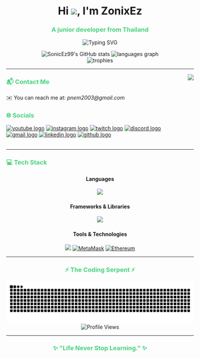 <h1 align="center">Hi <img src="https://user-images.githubusercontent.com/18350557/176309783-0785949b-9127-417c-8b55-ab5a4333674e.gif"/>, I'm ZonixEz</h1>
<h3 align="center"><span style="color:#47d37c">A junior developer from Thailand</span></h3>

<div align="center">
  
  ![Typing SVG](https://readme-typing-svg.herokuapp.com?font=JetBrains+Mono&color=%2347d37c&size=30&center=true&vCenter=true&width=600&height=100&lines=Passionate+Developer;Web+%26+App+Creator;Blockchain+Enthusiast;Always+Learning)
  
</div>

<div align="center">
  <img src="https://github-readme-stats.vercel.app/api?username=SonicEz99&hide_title=false&hide_rank=false&show_icons=true&include_all_commits=true&count_private=true&disable_animations=false&theme=dark&title_color=47d37c&icon_color=47d37c&text_color=ffffff&bg_color=0D1117&locale=en&hide_border=true" alt="SonicEz99's GitHub stats" height="165" />

  <img src="https://github-readme-stats.vercel.app/api/top-langs?username=SonicEz99&locale=en&hide_title=false&layout=compact&card_width=320&langs_count=6&theme=dark&title_color=47d37c&text_color=ffffff&bg_color=0D1117&hide_border=true" height="165" alt="languages graph" />
</div>

<div align="center">
  <img src="https://github-profile-trophy.vercel.app/?username=SonicEz99&theme=darkhub&no-frame=true&no-bg=false&margin-w=15&margin-h=15&column=7" alt="trophies" />
</div>

---

<img align="right" height="150" src="https://media.tenor.com/ZJ87GfH6CDgAAAAm/dance-dog.webp" />

### <span style="color:#47d37c">📬 Contact Me</span>

<div align="left">
  <p>✉️ You can reach me at: <i>pnem2003@gmail.com</i></p>
</div>

### <span style="color:#47d37c">🌐 Socials</span>

<div align="left">
  <a href="#"><img src="https://img.shields.io/static/v1?message=Youtube&logo=youtube&label=&color=0A0A0A&logoColor=%2347d37c&labelColor=&style=for-the-badge" height="35" alt="youtube logo" /></a>
  <a href="#"><img src="https://img.shields.io/static/v1?message=Instagram&logo=instagram&label=&color=0A0A0A&logoColor=%2347d37c&labelColor=&style=for-the-badge" height="35" alt="instagram logo" /></a>
  <a href="#"><img src="https://img.shields.io/static/v1?message=Twitch&logo=twitch&label=&color=0A0A0A&logoColor=%2347d37c&labelColor=&style=for-the-badge" height="35" alt="twitch logo" /></a>
  <a href="#"><img src="https://img.shields.io/static/v1?message=Discord&logo=discord&label=&color=0A0A0A&logoColor=%2347d37c&labelColor=&style=for-the-badge" height="35" alt="discord logo" /></a>
  <a href="#"><img src="https://img.shields.io/static/v1?message=Gmail&logo=gmail&label=&color=0A0A0A&logoColor=%2347d37c&labelColor=&style=for-the-badge" height="35" alt="gmail logo" /></a>
  <a href="#"><img src="https://img.shields.io/static/v1?message=LinkedIn&logo=linkedin&label=&color=0A0A0A&logoColor=%2347d37c&labelColor=&style=for-the-badge" height="35" alt="linkedin logo" /></a>
  <a href="https://www.github.com/SonicEz99"><img src="https://img.shields.io/static/v1?message=GitHub&logo=github&label=&color=0A0A0A&logoColor=%2347d37c&labelColor=&style=for-the-badge" height="35" alt="github logo" /></a>
</div>

<br clear="both">

---

### <span style="color:#47d37c">💻 Tech Stack</span>

<div align="center">

  #### Languages
  <p align="center">
    <a href="#"><img src="https://skillicons.dev/icons?i=c,cpp,cs,java,js,php,html,css" /></a>
  </p>
  
  #### Frameworks & Libraries
  <p align="center">
    <a href="#"><img src="https://skillicons.dev/icons?i=react,nextjs,vue,nuxtjs,express,tailwind,bootstrap,vite,laravel,dotnet,jquery" /></a>
  </p>
  
  #### Tools & Technologies
  <p align="center">
    <a href="#"><img src="https://skillicons.dev/icons?i=git,vscode,docker,linux,mysql,postgres,arduino,blender" /></a>
    <a href="#"><img src="https://raw.githubusercontent.com/danielcranney/readme-generator/main/public/icons/skills/metamask-colored.svg" width="46" height="46" alt="MetaMask" /></a>
    <a href="#"><img src="https://raw.githubusercontent.com/danielcranney/readme-generator/main/public/icons/skills/ethereum-colored.svg" width="46" height="46" alt="Ethereum" /></a>
  </p>
</div>

---

<div align="center"><h3 style="color:#47d37c">⚡ The Coding Serpent ⚡</h3></div>

<img src="https://raw.githubusercontent.com/SonicEz99/SonicEz99/output/snake.svg" alt="Snake animation" />

<div align="center">
  <img src="https://komarev.com/ghpvc/?username=SonicEz99&style=for-the-badge&color=47d37c" alt="Profile Views" />
</div>

---

<div align="center">
  <h3 style="color:#47d37c">✨ "Life Never Stop Learning." ✨</h3>
</div>
